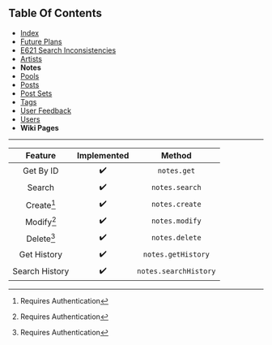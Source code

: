 ## Table Of Contents
- [Index](README.md)
- [Future Plans](FuturePlans.md)
- [E621 Search Inconsistencies](E621SearchInconsistencies.md)
- [Artists](Artists.md)
- **Notes**
- [Pools](Pools.md)
- [Posts](Posts.md)
- [Post Sets](PostSets.md)
- [Tags](Tags.md)
- [User Feedback](UserFeedback.md)
- [Users](Users.md)
- **Wiki Pages**

<hr>

|     Feature     | Implemented |         Method        |
|:---------------:|:-----------:|:---------------------:|
|    Get By ID    |      ✔️      |      `notes.get`      |
|      Search     |      ✔️      |     `notes.search`    |
|    Create[^1]   |      ✔️      |     `notes.create`    |
|    Modify[^1]   |      ✔️      |     `notes.modify`    |
|    Delete[^1]   |      ✔️      |     `notes.delete`    |
|   Get History   |      ✔️      |   `notes.getHistory`  |
|  Search History |      ✔️      | `notes.searchHistory` |

[^1]: Requires Authentication
[^2]: Requires Privileged
[^3]: Requires Janitor
[^4]: Requires Moderator
[^5]: Requires Admin
